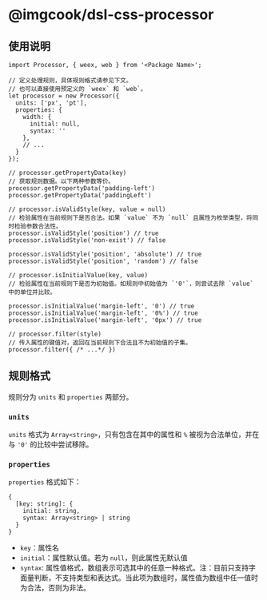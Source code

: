 # @imgcook/dsl-css-processor

## 使用说明

```
import Processor, { weex, web } from '<Package Name>';

// 定义处理规则，具体规则格式请参见下文。
// 也可以直接使用预定义的 `weex` 和 `web`。
let processor = new Processor({
  units: ['px', 'pt'],
  properties: {
    width: {
      initial: null,
      syntax: ''
    },
    // ...
  }
});

// processor.getPropertyData(key)
// 获取规则数据。以下两种参数等价。
processor.getPropertyData('padding-left')
processor.getPropertyData('paddingLeft')

// processor.isValidStyle(key, value = null)
// 检验属性在当前规则下是否合法。如果 `value` 不为 `null` 且属性为枚举类型，将同时检验参数合法性。
processor.isValidStyle('position') // true
processor.isValidStyle('non-exist') // false

processor.isValidStyle('position', 'absolute') // true
processor.isValidStyle('position', 'random') // false

// processor.isInitialValue(key, value)
// 检验属性在当前规则下是否为初始值。如规则中初始值为 `'0'`，则尝试去除 `value` 中的单位并比较。

processor.isInitialValue('margin-left', '0') // true
processor.isInitialValue('margin-left', '0%') // true
processor.isInitialValue('margin-left', '0px') // true

// processor.filter(style)
// 传入属性的键值对，返回在当前规则下合法且不为初始值的子集。
processor.filter({ /* ...*/ })
```

## 规则格式

规则分为 `units` 和 `properties` 两部分。

### `units`

`units` 格式为 `Array<string>`，只有包含在其中的属性和 `%` 被视为合法单位，并在与 `'0'` 的比较中尝试移除。

### `properties`

`properties` 格式如下：

```
{
  [key: string]: {
    initial: string,
    syntax: Array<string> | string
  }
}
```

- `key`：属性名
- `initial`：属性默认值。若为 `null`，则此属性无默认值
- `syntax`: 属性值格式，数组表示可选其中的任意一种格式。注：目前只支持字面量判断，不支持类型和表达式。当此项为数组时，属性值为数组中任一值时为合法，否则为非法。
